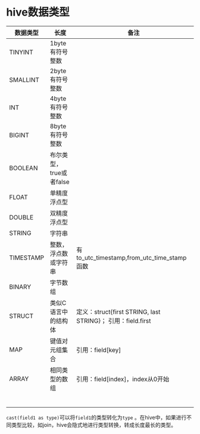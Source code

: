 # hive数据类型

| 数据类型  | 长度                    | 备注                                                        |
| --------- | ----------------------- | ----------------------------------------------------------- |
| TINYINT   | 1byte有符号整数         |                                                             |
| SMALLINT  | 2byte有符号整数         |                                                             |
| INT       | 4byte有符号整数         |                                                             |
| BIGINT    | 8byte有符号整数         |                                                             |
| BOOLEAN   | 布尔类型，true或者false |                                                             |
| FLOAT     | 单精度浮点型            |                                                             |
| DOUBLE    | 双精度浮点型            |                                                             |
| STRING    | 字符串                  |                                                             |
| TIMESTAMP | 整数，浮点数或字符串    | 有to_utc_timestamp,from_utc_time_stamp函数                  |
| BINARY    | 字节数组                |                                                             |
| STRUCT    | 类似C语言中的结构体     | 定义：struct{first STRING, last STRING}； 引用：field.first |
| MAP       | 键值对元组集合          | 引用：field[key]                                            |
| ARRAY     | 相同类型的数组          | 引用：field[index]，index从0开始                            |
|           |                         |                                                             |
|           |                         |                                                             |
|           |                         |                                                             |
|           |                         |                                                             |
|           |                         |                                                             |
|           |                         |                                                             |

`cast(field1 as type)`可以将`field1`的类型转化为`type` 。在hive中，如果进行不同类型比较，如join，hive会隐式地进行类型转换，转成长度最长的类型。